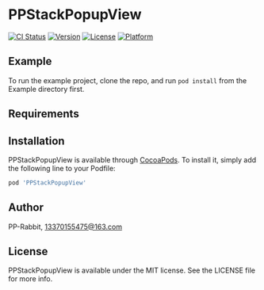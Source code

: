# PPStackPopupView

[![CI Status](https://img.shields.io/travis/PP-Rabbit/PPStackPopupView.svg?style=flat)](https://travis-ci.org/PP-Rabbit/PPStackPopupView)
[![Version](https://img.shields.io/cocoapods/v/PPStackPopupView.svg?style=flat)](https://cocoapods.org/pods/PPStackPopupView)
[![License](https://img.shields.io/cocoapods/l/PPStackPopupView.svg?style=flat)](https://cocoapods.org/pods/PPStackPopupView)
[![Platform](https://img.shields.io/cocoapods/p/PPStackPopupView.svg?style=flat)](https://cocoapods.org/pods/PPStackPopupView)

## Example

To run the example project, clone the repo, and run `pod install` from the Example directory first.

## Requirements

## Installation

PPStackPopupView is available through [CocoaPods](https://cocoapods.org). To install
it, simply add the following line to your Podfile:

```ruby
pod 'PPStackPopupView'
```

## Author

PP-Rabbit, 13370155475@163.com

## License

PPStackPopupView is available under the MIT license. See the LICENSE file for more info.
